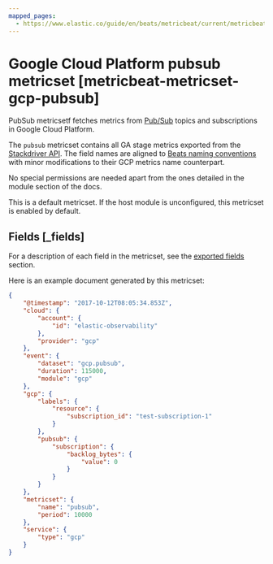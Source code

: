 ```yaml
---
mapped_pages:
  - https://www.elastic.co/guide/en/beats/metricbeat/current/metricbeat-metricset-gcp-pubsub.html
---
```


<!-- This file is generated! See scripts/mage/docs_collector.go -->

# Google Cloud Platform pubsub metricset [metricbeat-metricset-gcp-pubsub]

PubSub metricsetf fetches metrics from [Pub/Sub](https://cloud.google.com/pubsub/) topics and subscriptions in Google Cloud Platform.

The `pubsub` metricset contains all GA stage metrics exported from the [Stackdriver API](https://cloud.google.com/monitoring/api/metrics_gcp#gcp-pubsub). The field names are aligned to [Beats naming conventions](/extend/event-conventions.md) with minor modifications to their GCP metrics name counterpart.

No special permissions are needed apart from the ones detailed in the module section of the docs.

This is a default metricset. If the host module is unconfigured, this metricset is enabled by default.

## Fields [_fields]

For a description of each field in the metricset, see the [exported fields](/reference/metricbeat/exported-fields-gcp.md) section.

Here is an example document generated by this metricset:

```json
{
    "@timestamp": "2017-10-12T08:05:34.853Z",
    "cloud": {
        "account": {
            "id": "elastic-observability"
        },
        "provider": "gcp"
    },
    "event": {
        "dataset": "gcp.pubsub",
        "duration": 115000,
        "module": "gcp"
    },
    "gcp": {
        "labels": {
            "resource": {
                "subscription_id": "test-subscription-1"
            }
        },
        "pubsub": {
            "subscription": {
                "backlog_bytes": {
                    "value": 0
                }
            }
        }
    },
    "metricset": {
        "name": "pubsub",
        "period": 10000
    },
    "service": {
        "type": "gcp"
    }
}
```
